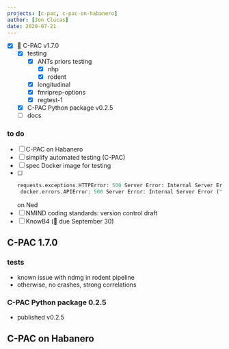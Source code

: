 ```yaml
---
projects: [c-pac, c-pac-on-habanero]
author: [Jon Clucas]
date: 2020-07-21
---
```


- [x] :construction: C-PAC v1.7.0
   - [x] testing
      - [x] ANTs priors testing
         - [x] nhp
         - [x] rodent
      - [x] longitudinal
      - [x] fmriprep-options
      - [x] regtest-1
   - [x] C-PAC Python package v0.2.5
   - [ ] docs
   
### to do
- [ ] C-PAC on Habanero
- [ ] simplify automated testing (C-PAC)
- [ ] spec Docker image for testing
- [ ]
   ```Python
   requests.exceptions.HTTPError: 500 Server Error: Internal Server Error for url: http+docker://localhost/v1.35/containers/f613e7a80272cc015bc1e92a8c16a4c0e73bc3df98988c79a8a3c0df4f7be207/start
    docker.errors.APIError: 500 Server Error: Internal Server Error ("OCI runtime create failed: container_linux.go:348: starting container process caused 
    ```
   on Ned
- [ ] NMIND coding standards: version control draft
- [ ] KnowB4 (:calendar: due September 30)

<!--more-->

## C-PAC 1.7.0

### tests
- known issue with ndmg in rodent pipeline
- otherwise, no crashes, strong correlations

### C-PAC Python package 0.2.5
- published v0.2.5

## C-PAC on Habanero
